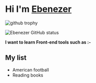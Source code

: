 #  Hi I'm <INS>Ebenezer


![github trophy](https://github-profile-trophy.vercel.app/?username=Osei-b4&theme=juicyfresh
)

![Ebenezer GitHub status](https://github-readme-stats.vercel.app/api?username=Osei-b4&theme=onedark&show_icons==true&theme=radical)

**I want to learn Front-end tools such as :-**
<!-- ![html](./images/html.png)
![css](./images/css.png) -->
## My list 

- American football
- Reading books 